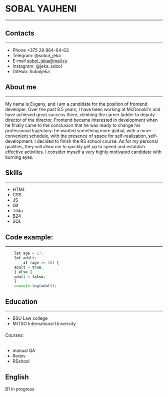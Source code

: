 #  SOBAL YAUHENI
-------------
## Contacts
-------------
- Phone +375 29 864-64-63
- Telegram: @sobol_jeka
- E-mail sobol_jeka@mail.ru
- Instagram: @jeka_sobol
- GitHub: Soboljeka
## About me
------------
My name is Evgeny, and I am a candidate for the position of frontend developer.
Over the past 8.5 years, I have been working at McDonald's and have achieved great success there, climbing the career ladder to deputy director of the director. Frontend became interested in development when he finally came to the conclusion that he was ready to change his professional trajectory: he wanted something more global, with a more convenient schedule, with the presence of space for self-realization, self-development. I decided to finish the RS school course.
As for my personal qualities, they will allow me to quickly get up to speed and establish effective activities. I consider myself a very highly motivated candidate with burning eyes.

## Skills
----------
- HTML
- CSS
- JS
- Git
- Tilda
- B24
- SQL

## Code example:
--------------
```javascript
    let age = 17;
    let adult;
        if (age >= 18) {
	adult = true;
    } else {
	adult = false;
    }
    console.log(adult);
 ```



## Education
----------

- BSU Law college
- MITSO International University

###### Courses:
- manual QA
- Redev 
- RSshool

## English 
B1 in progress 
